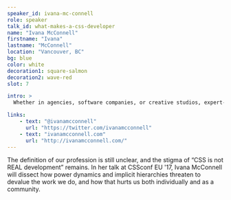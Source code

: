 ```yaml
---
speaker_id: ivana-mc-connell
role: speaker
talk_id: what-makes-a-css-developer
name: "Ivana McConnell"
firstname: "Ivana"
lastname: "McConnell"
location: "Vancouver, BC"
bg: blue
color: white
decoration1: square-salmon
decoration2: wave-red
slot: 7

intro: >
  Whether in agencies, software companies, or creative studios, expert-level CSS is a key skill needed to ship competitive websites, appsand digital products. Developing CSS has become its own profession, but what exactly makes a CSS developer?

links:
    - text: "@ivanamcconnell"
      url: "https://twitter.com/ivanamcconnell"
    - text: "ivanamcconnell.com"
      url: "http://ivanamcconnell.com/"
---
```


The definition of our profession is still unclear, and the stigma of “CSS is not REAL development” remains. In her talk at CSSconf EU '17,  Ivana McConnell will dissect how power dynamics and implicit hierarchies threaten to devalue the work we do, and how that hurts us both individually and as a community. 
